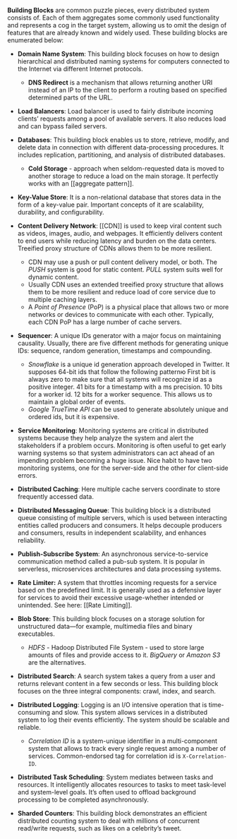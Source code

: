 **Building Blocks** are common puzzle pieces, every distributed system consists of. Each of them aggregates some commonly used functionality and represents a cog in the target system, allowing us to omit the design of features that are already known and widely used. These building blocks are enumerated below:

- **Domain Name System**: This building block focuses on how to design hierarchical and distributed naming systems for computers connected to the Internet via different Internet protocols.
	- **DNS Redirect** is a mechanism that allows returning another URI instead of an IP to the client to perform a routing based on specified determined parts of the URL.

- **Load Balancers**: Load balancer is used to fairly distribute incoming clients’ requests among a pool of available servers. It also reduces load and can bypass failed servers.

- **Databases**: This building block enables us to store, retrieve, modify, and delete data in connection with different data-processing procedures. It includes replication, partitioning, and analysis of distributed databases.
	- **Cold Storage** - approach when seldom-requested data is moved to another storage to reduce a load on the main storage. It perfectly works with an [[aggregate pattern]].

- **Key-Value Store**: It is a non-relational database that stores data in the form of a key-value pair. Important concepts of it are scalability, durability, and configurability.

- **Content Delivery Network**: [[CDN]] is used to keep viral content such as videos, images, audio, and webpages. It efficiently delivers content to end users while reducing latency and burden on the data centers. Treeified proxy structure of CDNs allows them to be more resilient. 
	- CDN may use a push or pull content delivery model, or both. The *PUSH* system is good for static content. *PULL* system suits well for dynamic content.
	- Usually CDN uses an extended treeified proxy structure that allows them to be more resilient and reduce load of core service due to multiple caching layers.
	- A *Point of Presence* (PoP) is a physical place that allows two or more networks or devices to communicate with each other. Typically, each CDN PoP has a large number of cache servers.

- **Sequencer**: A unique IDs generator with a major focus on maintaining causality. Usually, there are five different methods for generating unique IDs: sequence, random generation, timestamps and compounding.
	- *Snowflake* is a unique id generation approach developed in Twitter. It supposes 64-bit ids that follow the following patternю First bit is always zero to make sure that all systems will recognize id as a positive integer. 41 bits for a timestamp with a ms precision. 10 bits for a worker id. 12 bits for a worker sequence. This allows us to maintain a global order of events.
	- *Google TrueTime API* can be used to generate absolutely unique and ordered ids, but it is expensive.

- **Service Monitoring**: Monitoring systems are critical in distributed systems because they help analyze the system and alert the stakeholders if a problem occurs. Monitoring is often useful to get early warning systems so that system administrators can act ahead of an impending problem becoming a huge issue. Nice habit to have two monitoring systems, one for the server-side and the other for client-side errors.

- **Distributed Caching**: Here multiple cache servers coordinate to store frequently accessed data.

- **Distributed Messaging Queue**: This building block is a distributed queue consisting of multiple servers, which is used between interacting entities called producers and consumers. It helps decouple producers and consumers, results in independent scalability, and enhances reliability.

- **Publish-Subscribe System**: An asynchronous service-to-service communication method called a pub-sub system. It is popular in serverless, microservices architectures and data processing systems.

- **Rate Limiter:** A system that throttles incoming requests for a service based on the predefined limit. It is generally used as a defensive layer for services to avoid their excessive usage-whether intended or unintended. See here: [[Rate Limiting]].

- **Blob Store**: This building block focuses on a storage solution for unstructured data—for example, multimedia files and binary executables.
	- *HDFS* - Hadoop Distributed File System - used to store large amounts of files and provide access to it. *BigQuery* or *Amazon S3* are the alternatives.

- **Distributed Search**: A search system takes a query from a user and returns relevant content in a few seconds or less. This building block focuses on the three integral components: crawl, index, and search.

- **Distributed Logging**: Logging is an I/O intensive operation that is time-consuming and slow. This system allows services in a distributed system to log their events efficiently. The system should be scalable and reliable.
	- *Correlation ID* is a system-unique identifier in a multi-component system that allows to track every single request among a number of services. Common-endorsed tag for correlation id is `X-Correlation-ID`.

- **Distributed Task Scheduling**: System mediates between tasks and resources. It intelligently allocates resources to tasks to meet task-level and system-level goals. It’s often used to offload background processing to be completed asynchronously.

- **Sharded Counters**: This building block demonstrates an efficient distributed counting system to deal with millions of concurrent read/write requests, such as likes on a celebrity’s tweet.
